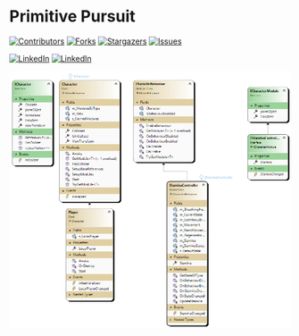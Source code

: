 # Primitive Pursuit


[![Contributors][contributors-shield]][contributors-url]
[![Forks][forks-shield]][forks-url]
[![Stargazers][stars-shield]][stars-url]
[![Issues][issues-shield]][issues-url]
<!--[![MIT License][license-shield]][license-url]-->
[![LinkedIn][linkedin-shield]][linkedin-url]
[![LinkedIn][linkedin-shield]][linkedinA-url]


![Class Diagram](Assets/ClassDiagrams/CharacterClassDiagram.png)

<!-- MARKDOWN LINKS & IMAGES -->
<!-- https://www.markdownguide.org/basic-syntax/#reference-style-links -->
[contributors-shield]: https://img.shields.io/github/contributors/aybarsduran/Senior.svg?style=for-the-badge
[contributors-url]: https://github.com/esrakantarci/mirasapp/graphs/contributors
[forks-shield]: https://img.shields.io/github/forks/aybarsduran/Senior.svg?style=for-the-badge
[forks-url]: https://github.com/aybarsduran/Senior/forks
[stars-shield]: https://img.shields.io/github/stars/aybarsduran/Senior.svg?style=for-the-badge
[stars-url]: https://github.com/aybarsduran/Senior/stargazers
[issues-shield]: https://img.shields.io/github/issues/aybarsduran/Senior.svg?style=for-the-badge
[issues-url]: https://github.com/aybarsduran/Senior/issues
[license-shield]: https://img.shields.io/github/license/aybarsduran/Senior.svg?style=for-the-badge
[license-url]: https://github.com/aybarsduran/Senior/blob/master/LICENSE.txt
[linkedin-shield]: https://img.shields.io/badge/-LinkedIn-black.svg?style=for-the-badge&logo=linkedin&colorB=555
[linkedin-url]: https://www.linkedin.com/in/bengisu-sahin/
[linkedinA-url]: https://www.linkedin.com/in/aybarsduran/
